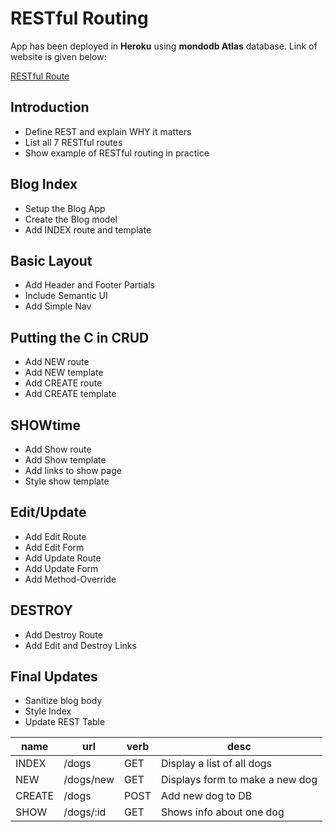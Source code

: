 # RESTful Routing
App has been deployed in **Heroku** using **mondodb Atlas** database. Link of website is given below:

[RESTful Route](https://myrestfulroutblogapp.herokuapp.com/)
## Introduction
* Define REST and explain WHY it matters
* List all 7 RESTful routes
* Show example of RESTful routing in practice

## Blog Index
* Setup the Blog App
* Create the Blog model
* Add INDEX route and template

## Basic Layout
* Add Header and Footer Partials
* Include Semantic UI
* Add Simple Nav

## Putting the C in CRUD
* Add NEW route
* Add NEW template
* Add CREATE route
* Add CREATE template

## SHOWtime
* Add Show route
* Add Show template
* Add links to show page
* Style show template

## Edit/Update
* Add Edit Route
* Add Edit Form
* Add Update Route
* Add Update Form
* Add Method-Override

## DESTROY
* Add Destroy Route
* Add Edit and Destroy Links

## Final Updates
* Sanitize blog body
* Style Index
* Update REST Table


|**name**|**url**|**verb**|**desc**| 
|---|---|---|---|
|  INDEX | /dogs  | GET  | Display a list of all dogs  |
|  NEW | /dogs/new  |  GET | Displays form to make a new dog  |
| CREATE  |  /dogs |  POST | Add new dog to DB  |
|  SHOW | /dogs/:id  | GET  | Shows info about one dog  |
